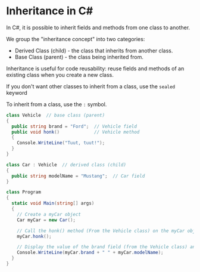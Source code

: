 # Inheritance in C#
In C#, it is possible to inherit fields and methods from one class to another.

We group the "inheritance concept" into two categories:
- Derived Class (child) - the class that inherits from another class.
- Base Class (parent) - the class being inherited from.

Inheritance is useful for code reusability: reuse fields and methods of an existing class when you create a new class.

If you don't want other classes to inherit from a class, use the `sealed` keyword

To inherit from a class, use the `:` symbol.
```C#
class Vehicle  // base class (parent) 
{
  public string brand = "Ford";  // Vehicle field
  public void honk()             // Vehicle method 
  {                    
    Console.WriteLine("Tuut, tuut!");
  }
}

class Car : Vehicle  // derived class (child)
{
  public string modelName = "Mustang";  // Car field
}

class Program
{
  static void Main(string[] args)
  {
    // Create a myCar object
    Car myCar = new Car();

    // Call the honk() method (From the Vehicle class) on the myCar object
    myCar.honk();

    // Display the value of the brand field (from the Vehicle class) and the value of the modelName from the Car class
    Console.WriteLine(myCar.brand + " " + myCar.modelName);
  }
}
```
